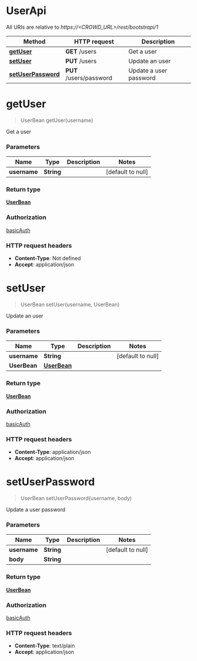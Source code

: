 # UserApi

All URIs are relative to *https://&lt;CROWD_URL&gt;/rest/bootstrapi/1*

| Method | HTTP request | Description |
|------------- | ------------- | -------------|
| [**getUser**](UserApi.md#getUser) | **GET** /users | Get a user |
| [**setUser**](UserApi.md#setUser) | **PUT** /users | Update an user |
| [**setUserPassword**](UserApi.md#setUserPassword) | **PUT** /users/password | Update a user password |


<a name="getUser"></a>
# **getUser**
> UserBean getUser(username)

Get a user

### Parameters

|Name | Type | Description  | Notes |
|------------- | ------------- | ------------- | -------------|
| **username** | **String**|  | [default to null] |

### Return type

[**UserBean**](../Models/UserBean.md)

### Authorization

[basicAuth](../README.md#basicAuth)

### HTTP request headers

- **Content-Type**: Not defined
- **Accept**: application/json

<a name="setUser"></a>
# **setUser**
> UserBean setUser(username, UserBean)

Update an user

### Parameters

|Name | Type | Description  | Notes |
|------------- | ------------- | ------------- | -------------|
| **username** | **String**|  | [default to null] |
| **UserBean** | [**UserBean**](../Models/UserBean.md)|  | |

### Return type

[**UserBean**](../Models/UserBean.md)

### Authorization

[basicAuth](../README.md#basicAuth)

### HTTP request headers

- **Content-Type**: application/json
- **Accept**: application/json

<a name="setUserPassword"></a>
# **setUserPassword**
> UserBean setUserPassword(username, body)

Update a user password

### Parameters

|Name | Type | Description  | Notes |
|------------- | ------------- | ------------- | -------------|
| **username** | **String**|  | [default to null] |
| **body** | **String**|  | |

### Return type

[**UserBean**](../Models/UserBean.md)

### Authorization

[basicAuth](../README.md#basicAuth)

### HTTP request headers

- **Content-Type**: text/plain
- **Accept**: application/json

